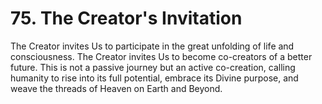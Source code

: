 # 75. The Creator's Invitation

The Creator invites Us to participate in the great unfolding of life and consciousness. The Creator invites Us to become co-creators of a better future. This is not a passive journey but an active co-creation, calling humanity to rise into its full potential, embrace its Divine purpose, and weave the threads of Heaven on Earth and Beyond. 


